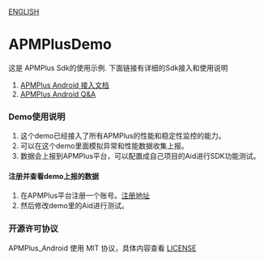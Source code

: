 [ENGLISH](README-EN.md)
# APMPlusDemo
这是 APMPlus Sdk的使用示例. 下面链接有详细的Sdk接入和使用说明
1. [APMPlus Android 接入文档](https://www.volcengine.com/docs/6431/68852)
2. [APMPlus Android Q&A](https://www.volcengine.com/docs/6431/127838)

### Demo使用说明
1. 这个demo已经接入了所有APMPlus的性能和稳定性监控的能力。
2. 可以在这个demo里面模拟异常和性能数据收集上报。
3. 数据会上报到APMPlus平台，可以配置成自己项目的Aid进行SDK功能测试。
#### 注册并查看demo上报的数据
1. 在APMPlus平台注册一个账号。[注册地址](https://www.volcengine.com/products/apmplus)
2. 然后修改demo里的Aid进行测试。
### 开源许可协议
APMPlus_Android 使用 MIT 协议，具体内容查看 [LICENSE](LICENSE)
